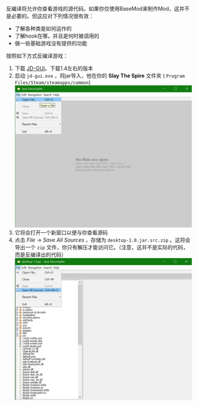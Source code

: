 反编译将允许你查看游戏的源代码。如果你仅使用BaseMod来制作Mod，这并不是必要的。但这应对下列情况很有效：

* 了解各种类是如何运作的
* 了解hook在哪，并且是何时被调用的
* 做一些基础游戏没有提供的功能

按照如下方式反编译游戏：

1. 下载 [JD-GUI](http://jd.benow.ca/)。下载1.4左右的版本
2. 启动 `jd-gui.exe` ，将jar导入，他在你的 **Slay The Spire** 文件夹 ( `Program Files/Steam/steamapps/common`)  ![Open File Image](https://raw.githubusercontent.com/daviscook477/BaseMod/master/github_resources/wiki/decompile_open.png)
3. 它将会打开一个新窗口以便与你查看源码
4. 点击 *File* -> *Save All Sources* ，存储为 `desktop-1.0.jar.src.zip` 。这将会导出一个 `zip` 文件，你只有解压才能访问它。（注意，这并不是实际的代码，而是反编译出的代码）![Save All Sources Image](https://raw.githubusercontent.com/daviscook477/BaseMod/master/github_resources/wiki/decompile_save_all.png)

